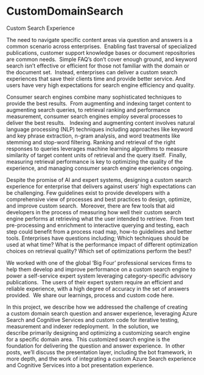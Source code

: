 # CustomDomainSearch
Custom Search Experience 



The need
to navigate specific content areas via question and answers is a common
scenario across enterprises.  Enabling fast traversal of specialized
publications, customer support knowledge bases or document repositories are
common needs.  Simple FAQ’s don’t cover enough ground, and keyword search
isn’t effective or efficient for those not familiar with the domain or the
document set.  Instead, enterprises can deliver a custom search
experiences that save their clients time and provide better service. And users
have very high expectations for search engine efficiency and quality.

Consumer
search engines combine many sophisticated techniques to provide the best
results.  From augmenting and indexing
target content to augmenting search queries, to retrieval ranking and
performance measurement, consumer search engines employ several processes to
deliver the best results.   Indexing and
augmenting content involves natural language processing (NLP) techniques
including approaches like keyword and key phrase extraction, n-gram analysis, and
word treatments like stemming and stop-word filtering. Ranking and retrieval of
the right responses to queries leverages machine learning algorithms to measure
similarity of target content units of retrieval and the query itself.  Finally, measuring retrieval performance is
key to optimizing the quality of the experience, and managing consumer search
engine experiences ongoing.

Despite
the promise of AI and expert systems, designing a custom search experience for
enterprise that delivers against users’ high expectations can be challenging.
Few guidelines exist to provide developers with a comprehensive view of
processes and best practices to design, optimize, and improve custom search.  Moreover, there are few tools that aid
developers in the process of measuring how well their custom search engine
performs at retrieving what the user intended to retrieve.  From text
pre-processing and enrichment to interactive querying and testing, each step
could benefit from a process road map, how-to guidelines and better tools.
Enterprises have questions including; Which techniques should be used at what
time? What is the performance impact of different optimization choices on
retrieval quality? Which set of optimizations perform the best?

We
worked with one of the global ‘Big Four’ professional services firms
to help them develop and improve performance on a custom search engine to power
a self-service expert system leveraging category-specific advisory
publications.  The users of their expert system require an
efficient and reliable experience, with a high degree of accuracy in the set of
answers provided.  We share our
learnings, process and custom code here.

In
this project, we describe how we addressed the challenge of creating
a custom domain search question and answer experience, leveraging Azure
Search and Cognitive Services and custom code for iterative testing, measurement
and indexer redeployment.  In the solution, we
describe primarily designing and optimizing a customizing search
engine for a specific domain area.  This customized search engine
is the foundation for delivering the question and answer
experience.  In other posts, we’ll discuss the presentation
layer, including the bot framework, in more depth, and the work of integrating
a custom Azure Search experience and Cognitive Services into a bot presentation
experience.

